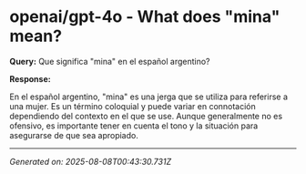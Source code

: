 # openai/gpt-4o - What does "mina" mean?

**Query:** Que significa "mina" en el español argentino?



**Response:**

En el español argentino, "mina" es una jerga que se utiliza para referirse a una mujer. Es un término coloquial y puede variar en connotación dependiendo del contexto en el que se use. Aunque generalmente no es ofensivo, es importante tener en cuenta el tono y la situación para asegurarse de que sea apropiado.

---
*Generated on: 2025-08-08T00:43:30.731Z*
